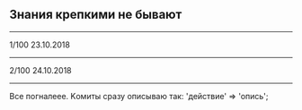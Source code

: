 <h2>Знания крепкими не бывают</h2>
<hr/>
1/100
23.10.2018
<hr/>
2/100
24.10.2018
<hr/>
Все погналеее. 
Kомиты сразу описываю так: 'действие' => 'опись'; 
